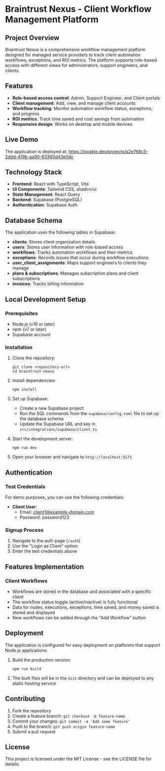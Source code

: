 
# Braintrust Nexus - Client Workflow Management Platform

## Project Overview

Braintrust Nexus is a comprehensive workflow management platform designed for managed service providers to track client automation workflows, exceptions, and ROI metrics. The platform supports role-based access with different views for administrators, support engineers, and clients.

## Features

- **Role-based access control**: Admin, Support Engineer, and Client portals
- **Client management**: Add, view, and manage client accounts
- **Workflow tracking**: Monitor automation workflow status, exceptions, and progress
- **ROI metrics**: Track time saved and cost savings from automation
- **Responsive design**: Works on desktop and mobile devices

## Live Demo

The application is deployed at: https://lovable.dev/projects/a2e768c5-2ddd-419b-aa90-63360d43e0dc

## Technology Stack

- **Frontend**: React with TypeScript, Vite
- **UI Components**: Tailwind CSS, shadcn/ui
- **State Management**: React Query
- **Backend**: Supabase (PostgreSQL)
- **Authentication**: Supabase Auth

## Database Schema

The application uses the following tables in Supabase:

- **clients**: Stores client organization details
- **users**: Stores user information with role-based access
- **workflows**: Tracks automation workflows and their metrics
- **exceptions**: Records issues that occur during workflow executions
- **user_client_assignments**: Maps support engineers to clients they manage
- **plans & subscriptions**: Manages subscription plans and client subscriptions
- **invoices**: Tracks billing information

## Local Development Setup

### Prerequisites

- Node.js (v16 or later)
- npm (v7 or later)
- Supabase account

### Installation

1. Clone the repository:
   ```
   git clone <repository-url>
   cd braintrust-nexus
   ```

2. Install dependencies:
   ```
   npm install
   ```

3. Set up Supabase:
   - Create a new Supabase project
   - Run the SQL commands from the `supabase/config.toml` file to set up the database schema
   - Update the Supabase URL and key in `src/integrations/supabase/client.ts`

4. Start the development server:
   ```
   npm run dev
   ```

5. Open your browser and navigate to `http://localhost:5173`

## Authentication

### Test Credentials

For demo purposes, you can use the following credentials:

- **Client User**:
  - Email: client1@example-domain.com
  - Password: password123

### Signup Process

1. Navigate to the auth page (`/auth`)
2. Use the "Login as Client" option
3. Enter the test credentials above

## Features Implementation

### Client Workflows

- Workflows are stored in the database and associated with a specific client
- The workflow status toggle (active/inactive) is fully functional
- Data for nodes, executions, exceptions, time saved, and money saved is stored and displayed
- New workflows can be added through the "Add Workflow" button

## Deployment

The application is configured for easy deployment on platforms that support Node.js applications:

1. Build the production version:
   ```
   npm run build
   ```

2. The built files will be in the `dist` directory and can be deployed to any static hosting service

## Contributing

1. Fork the repository
2. Create a feature branch: `git checkout -b feature-name`
3. Commit your changes: `git commit -m 'Add some feature'`
4. Push to the branch: `git push origin feature-name`
5. Submit a pull request

## License

This project is licensed under the MIT License - see the LICENSE file for details.
